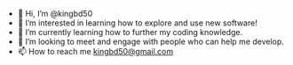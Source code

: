 - 👋 Hi, I’m @kingbd50
- 👀 I’m interested in learning how to explore and use new software!
- 🌱 I’m currently learning how to further my coding knowledge.
- 💞️ I’m looking to meet and engage with people who can help me develop.
- 📫 How to reach me kingbd50@gmail.com

<!---
kingbd50/kingbd50 is a ✨ special ✨ repository because its `README.md` (this file) appears on your GitHub profile.
You can click the Preview link to take a look at your changes.
--->
